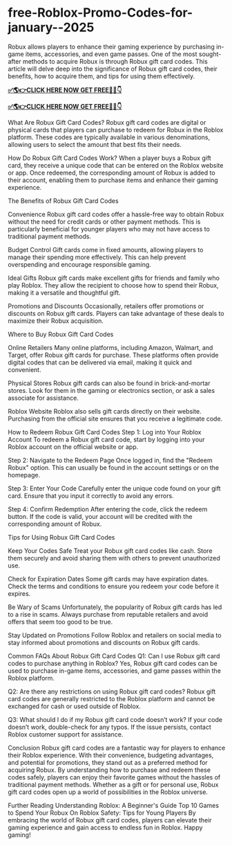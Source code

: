 # free-Roblox-Promo-Codes-for-january--2025
Robux allows players to enhance their gaming experience by purchasing in-game items, accessories, and even game passes. One of the most sought-after methods to acquire Robux is through Robux gift card codes. This article will delve deep into the significance of Robux gift card codes, their benefits, how to acquire them, and tips for using them effectively.

**[✅🌎👉CLICK HERE NOW GET FREE📌✅👇](https://webtobanga.com/all-gift-card-code)**

**[✅🌎👉CLICK HERE NOW GET FREE📌✅👇](https://webtobanga.com/all-gift-card-code)**

What Are Robux Gift Card Codes? Robux gift card codes are digital or physical cards that players can purchase to redeem for Robux in the Roblox platform. These codes are typically available in various denominations, allowing users to select the amount that best fits their needs.

How Do Robux Gift Card Codes Work? When a player buys a Robux gift card, they receive a unique code that can be entered on the Roblox website or app. Once redeemed, the corresponding amount of Robux is added to their account, enabling them to purchase items and enhance their gaming experience.

The Benefits of Robux Gift Card Codes

Convenience Robux gift card codes offer a hassle-free way to obtain Robux without the need for credit cards or other payment methods. This is particularly beneficial for younger players who may not have access to traditional payment methods.

Budget Control Gift cards come in fixed amounts, allowing players to manage their spending more effectively. This can help prevent overspending and encourage responsible gaming.

Ideal Gifts Robux gift cards make excellent gifts for friends and family who play Roblox. They allow the recipient to choose how to spend their Robux, making it a versatile and thoughtful gift.

Promotions and Discounts Occasionally, retailers offer promotions or discounts on Robux gift cards. Players can take advantage of these deals to maximize their Robux acquisition.

Where to Buy Robux Gift Card Codes

Online Retailers Many online platforms, including Amazon, Walmart, and Target, offer Robux gift cards for purchase. These platforms often provide digital codes that can be delivered via email, making it quick and convenient.

Physical Stores Robux gift cards can also be found in brick-and-mortar stores. Look for them in the gaming or electronics section, or ask a sales associate for assistance.

Roblox Website Roblox also sells gift cards directly on their website. Purchasing from the official site ensures that you receive a legitimate code.

How to Redeem Robux Gift Card Codes Step 1: Log into Your Roblox Account To redeem a Robux gift card code, start by logging into your Roblox account on the official website or app.

Step 2: Navigate to the Redeem Page Once logged in, find the "Redeem Robux" option. This can usually be found in the account settings or on the homepage.

Step 3: Enter Your Code Carefully enter the unique code found on your gift card. Ensure that you input it correctly to avoid any errors.

Step 4: Confirm Redemption After entering the code, click the redeem button. If the code is valid, your account will be credited with the corresponding amount of Robux.

Tips for Using Robux Gift Card Codes

Keep Your Codes Safe Treat your Robux gift card codes like cash. Store them securely and avoid sharing them with others to prevent unauthorized use.

Check for Expiration Dates Some gift cards may have expiration dates. Check the terms and conditions to ensure you redeem your code before it expires.

Be Wary of Scams Unfortunately, the popularity of Robux gift cards has led to a rise in scams. Always purchase from reputable retailers and avoid offers that seem too good to be true.

Stay Updated on Promotions Follow Roblox and retailers on social media to stay informed about promotions and discounts on Robux gift cards.

Common FAQs About Robux Gift Card Codes Q1: Can I use Robux gift card codes to purchase anything in Roblox? Yes, Robux gift card codes can be used to purchase in-game items, accessories, and game passes within the Roblox platform.

Q2: Are there any restrictions on using Robux gift card codes? Robux gift card codes are generally restricted to the Roblox platform and cannot be exchanged for cash or used outside of Roblox.

Q3: What should I do if my Robux gift card code doesn’t work? If your code doesn’t work, double-check for any typos. If the issue persists, contact Roblox customer support for assistance.

Conclusion Robux gift card codes are a fantastic way for players to enhance their Roblox experience. With their convenience, budgeting advantages, and potential for promotions, they stand out as a preferred method for acquiring Robux. By understanding how to purchase and redeem these codes safely, players can enjoy their favorite games without the hassles of traditional payment methods. Whether as a gift or for personal use, Robux gift card codes open up a world of possibilities in the Roblox universe.

Further Reading Understanding Roblox: A Beginner's Guide Top 10 Games to Spend Your Robux On Roblox Safety: Tips for Young Players By embracing the world of Robux gift card codes, players can elevate their gaming experience and gain access to endless fun in Roblox. Happy gaming!​
